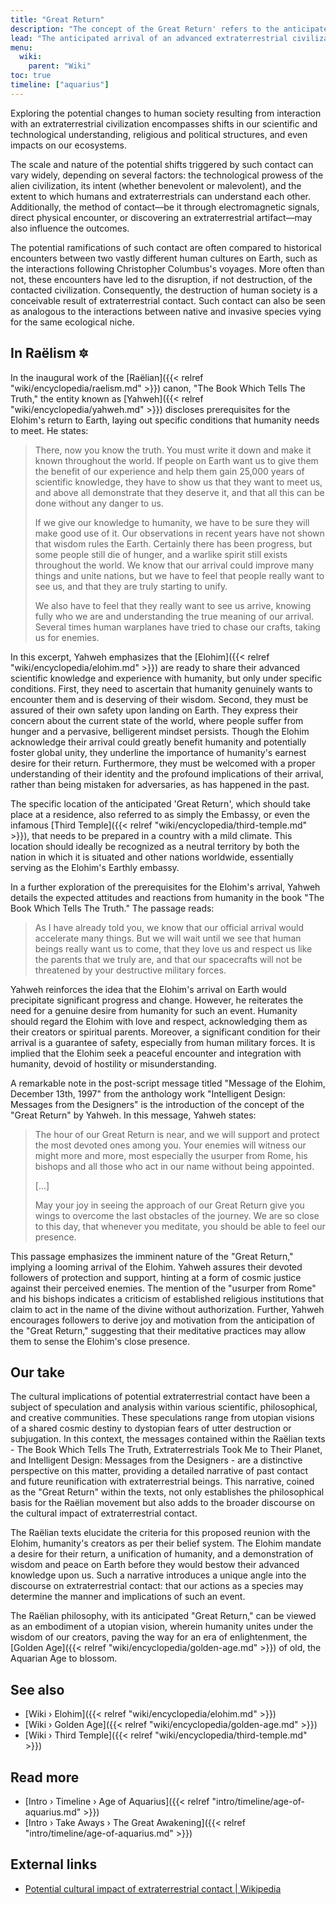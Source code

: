 ```yaml
---
title: "Great Return"
description: "The concept of the Great Return' refers to the anticipated arrival of an advanced extraterrestrial civilization, known as the Elohim, on Earth. According to the communications allegedly received from these entities, their return hinges upon humanity's desire for their arrival, respect for their position as our creators, and assurance that they will not be threatened by our military forces. Their arrival, if accepted and welcomed, promises to deliver a quantum leap in our scientific knowledge, equivalent to a leap of 25,000 years. The 'Great Return' would likely have profound impacts on human society, akin to those posited in the realm of extraterrestrial contact theory, potentially reshaping our scientific and technological landscapes, socio-political structures, and religious beliefs. However, this transformative encounter is contingent upon humanity's evolution towards peace, unity, and respect for our cosmic progenitors."
lead: "The anticipated arrival of an advanced extraterrestrial civilization, known as the Elohim, on Earth. According to the communications allegedly received from these entities, their return hinges upon humanity's desire for their arrival, respect for their position as our creators, and assurance that they will not be threatened by our military forces. Their arrival, if accepted and welcomed, promises to deliver a quantum leap in our scientific knowledge, equivalent to a leap of 25,000 years. The 'Great Return' would likely have profound impacts on human society, akin to those posited in the realm of extraterrestrial contact theory, potentially reshaping our scientific and technological landscapes, socio-political structures, and religious beliefs. However, this transformative encounter is contingent upon humanity's evolution towards peace, unity, and respect for our cosmic progenitors."
menu:
  wiki:
    parent: "Wiki"
toc: true
timeline: ["aquarius"]
---
```


Exploring the potential changes to human society resulting from interaction with an extraterrestrial civilization encompasses shifts in our scientific and technological understanding, religious and political structures, and even impacts on our ecosystems.

The scale and nature of the potential shifts triggered by such contact can vary widely, depending on several factors: the technological prowess of the alien civilization, its intent (whether benevolent or malevolent), and the extent to which humans and extraterrestrials can understand each other. Additionally, the method of contact—be it through electromagnetic signals, direct physical encounter, or discovering an extraterrestrial artifact—may also influence the outcomes.

The potential ramifications of such contact are often compared to historical encounters between two vastly different human cultures on Earth, such as the interactions following Christopher Columbus's voyages. More often than not, these encounters have led to the disruption, if not destruction, of the contacted civilization. Consequently, the destruction of human society is a conceivable result of extraterrestrial contact. Such contact can also be seen as analogous to the interactions between native and invasive species vying for the same ecological niche.

## In Raëlism 🔯

In the inaugural work of the [Raëlian]({{< relref "wiki/encyclopedia/raelism.md" >}}) canon, "The Book Which Tells The Truth," the entity known as [Yahweh]({{< relref "wiki/encyclopedia/yahweh.md" >}}) discloses prerequisites for the Elohim's return to Earth, laying out specific conditions that humanity needs to meet. He states:

> There, now you know the truth. You must write it down and make it known throughout the world. If people on Earth want us to give them the benefit of our experience and help them gain 25,000 years of scientific knowledge, they have to show us that they want to meet us, and above all demonstrate that they deserve it, and that all this can be done without any danger to us.
>
> If we give our knowledge to humanity, we have to be sure they will make good use of it. Our observations in recent years have not shown that wisdom rules the Earth. Certainly there has been progress, but some people still die of hunger, and a warlike spirit still exists throughout the world. We know that our arrival could improve many things and unite nations, but we have to feel that people really want to see us, and that they are truly starting to unify.
>
> We also have to feel that they really want to see us arrive, knowing fully who we are and understanding the true meaning of our arrival. Several times human warplanes have tried to chase our crafts, taking us for enemies.

In this excerpt, Yahweh emphasizes that the [Elohim]({{< relref "wiki/encyclopedia/elohim.md" >}}) are ready to share their advanced scientific knowledge and experience with humanity, but only under specific conditions. First, they need to ascertain that humanity genuinely wants to encounter them and is deserving of their wisdom. Second, they must be assured of their own safety upon landing on Earth. They express their concern about the current state of the world, where people suffer from hunger and a pervasive, belligerent mindset persists. Though the Elohim acknowledge their arrival could greatly benefit humanity and potentially foster global unity, they underline the importance of humanity's earnest desire for their return. Furthermore, they must be welcomed with a proper understanding of their identity and the profound implications of their arrival, rather than being mistaken for adversaries, as has happened in the past.

The specific location of the anticipated 'Great Return', which should take place at a residence, also referred to as simply the Embassy, or even the infamous [Third Temple]({{< relref "wiki/encyclopedia/third-temple.md" >}}), that needs to be prepared in a country with a mild climate. This location should ideally be recognized as a neutral territory by both the nation in which it is situated and other nations worldwide, essentially serving as the Elohim's Earthly embassy.

In a further exploration of the prerequisites for the Elohim's arrival, Yahweh details the expected attitudes and reactions from humanity in the book "The Book Which Tells The Truth." The passage reads:

> As I have already told you, we know that our official arrival would accelerate many things. But we will wait until we see that human beings really want us to come, that they love us and respect us like the parents that we truly are, and that our spacecrafts will not be threatened by your destructive military forces.

Yahweh reinforces the idea that the Elohim's arrival on Earth would precipitate significant progress and change. However, he reiterates the need for a genuine desire from humanity for such an event. Humanity should regard the Elohim with love and respect, acknowledging them as their creators or spiritual parents. Moreover, a significant condition for their arrival is a guarantee of safety, especially from human military forces. It is implied that the Elohim seek a peaceful encounter and integration with humanity, devoid of hostility or misunderstanding.

A remarkable note in the post-script message titled "Message of the Elohim, December 13th, 1997" from the anthology work "Intelligent Design: Messages from the Designers" is the introduction of the concept of the "Great Return" by Yahweh. In this message, Yahweh states:

> The hour of our Great Return is near, and we will support and protect the most devoted ones among you. Your enemies will witness our might more and more, most especially the usurper from Rome, his bishops and all those who act in our name without being appointed.
>
> [...]
>
> May your joy in seeing the approach of our Great Return give you wings to overcome the last obstacles of the journey. We are so close to this day, that whenever you meditate, you should be able to feel our presence.

This passage emphasizes the imminent nature of the "Great Return," implying a looming arrival of the Elohim. Yahweh assures their devoted followers of protection and support, hinting at a form of cosmic justice against their perceived enemies. The mention of the "usurper from Rome" and his bishops indicates a criticism of established religious institutions that claim to act in the name of the divine without authorization. Further, Yahweh encourages followers to derive joy and motivation from the anticipation of the "Great Return," suggesting that their meditative practices may allow them to sense the Elohim's close presence.

## Our take

The cultural implications of potential extraterrestrial contact have been a subject of speculation and analysis within various scientific, philosophical, and creative communities. These speculations range from utopian visions of a shared cosmic destiny to dystopian fears of utter destruction or subjugation. In this context, the messages contained within the Raëlian texts - The Book Which Tells The Truth, Extraterrestrials Took Me to Their Planet, and Intelligent Design: Messages from the Designers - are a distinctive perspective on this matter, providing a detailed narrative of past contact and future reunification with extraterrestrial beings. This narrative, coined as the "Great Return" within the texts, not only establishes the philosophical basis for the Raëlian movement but also adds to the broader discourse on the cultural impact of extraterrestrial contact.

The Raëlian texts elucidate the criteria for this proposed reunion with the Elohim, humanity's creators as per their belief system. The Elohim mandate a desire for their return, a unification of humanity, and a demonstration of wisdom and peace on Earth before they would bestow their advanced knowledge upon us. Such a narrative introduces a unique angle into the discourse on extraterrestrial contact: that our actions as a species may determine the manner and implications of such an event.

The Raëlian philosophy, with its anticipated "Great Return," can be viewed as an embodiment of a utopian vision, wherein humanity unites under the wisdom of our creators, paving the way for an era of enlightenment, the [Golden Age]({{< relref "wiki/encyclopedia/golden-age.md" >}}) of old, the Aquarian Age to blossom.

## See also

- [Wiki › Elohim]({{< relref "wiki/encyclopedia/elohim.md" >}})
- [Wiki › Golden Age]({{< relref "wiki/encyclopedia/golden-age.md" >}})
- [Wiki › Third Temple]({{< relref "wiki/encyclopedia/third-temple.md" >}})

## Read more

- [Intro › Timeline › Age of Aquarius]({{< relref "intro/timeline/age-of-aquarius.md" >}})
- [Intro › Take Aways › The Great Awakening]({{< relref "intro/timeline/age-of-aquarius.md" >}})

## External links

- [Potential cultural impact of extraterrestrial contact | Wikipedia](https://en.wikipedia.org/wiki/Potential_cultural_impact_of_extraterrestrial_contact)
